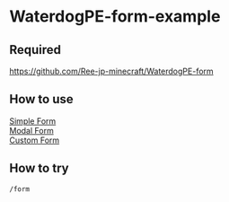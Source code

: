 # WaterdogPE-form-example

## Required
https://github.com/Ree-jp-minecraft/WaterdogPE-form

## How to use
[Simple Form](https://github.com/Ree-jp-minecraft/WaterdogPE-form-example/blob/main/src/main/java/net/ree_jp/waterdogpe_form_example/command/FormCommand.java#L23-L31)  
[Modal Form](https://github.com/Ree-jp-minecraft/WaterdogPE-form-example/blob/main/src/main/java/net/ree_jp/waterdogpe_form_example/command/FormCommand.java#L36-L42)  
[Custom Form](https://github.com/Ree-jp-minecraft/WaterdogPE-form-example/blob/main/src/main/java/net/ree_jp/waterdogpe_form_example/command/FormCommand.java#L44-L62)

## How to try
`/form`
